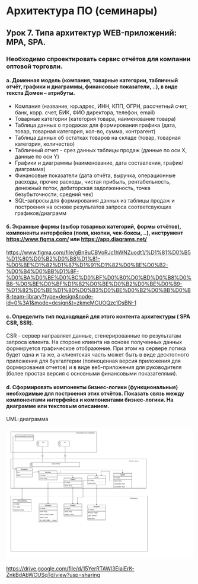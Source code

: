 # Архитектура ПО (семинары)

## Урок 7. Типа архитектур WEB-приложений: MPA, SPA.
### Необходимо спроектировать сервис отчётов для компании оптовой торговли.

#### а. Доменная модель (компания, товарные категории, табличный отчёт, графики и диаграммы, финансовые показатели, ..), в виде текста Домен – атрибуты.

* Компания (название, юр.адрес, ИНН, КПП, ОГРН, рассчетный счет, банк, корр. счет, БИК, ФИО директора, телефон, email)
* Товарные категории (категория товара, наименование товара)
* Таблица данных о продажах для формирования графика (дата, товар, товарная категория, кол-во, сумма, контрагент)
* Таблица данных об остатках товаров на складе (товар, товарная категория, количество)
* Табличный отчет - срез данных таблицы продаж (данные по оси Х, данные по оси Y)
* Графики и диаграммы (наименование, дата составления, график/диаграмма)
* Финансовые показатели (дата отчёта, выручка, операционные расходы, прочие расходы, чистая прибыль, рентабельность, денежный поток, дебиторская задолженность, точка безубыточности, средний чек)
* SQL-запросы для формирования данных из таблицы продаж и построения на основе результатов запроса соответсвующих графиков/диаграмм

#### б. Экранные формы (выбор товарных категорий, формы отчётов), компоненты интерфейса (поля, кнопки, чек-боксы, ..), инструмент https://www.figma.com/ или https://app.diagrams.net/

https://www.figma.com/file/gBn9uCBVoRJc1hWNZuodt1/%D1%81%D0%B5%D1%80%D0%B2%D0%B8%D1%81-%D0%BE%D1%82%D1%87%D1%91%D1%82%D0%BE%D0%B2-%D0%B4%D0%BB%D1%8F-%D0%BA%D0%BE%D0%BC%D0%BF%D0%B0%D0%BD%D0%B8%D0%B8-%D0%BE%D0%BF%D1%82%D0%BE%D0%B2%D0%BE%D0%B9-%D1%82%D0%BE%D1%80%D0%B3%D0%BE%D0%B2%D0%BB%D0%B8-team-library?type=design&node-id=0%3A1&mode=design&t=zkmeMCUOQzc1DsBN-1


#### с. Определить тип подходящей для этого контента архитектуры ( SPA CSR, SSR).

 CSR - сервер направляет данные, сгенерированные по результатам запроса клиента. На стороне клиента на основе полученных данных формируется графическое отображение. При этом на сервере логика будет одна и та же, а клиентская часть может быть в виде десктопного приложения для бухгалтерии (полноценная версия приложения для формирования отчетов) и в виде веб-приложения для руководителя (более простая версия с основными финансовыми показателями).


#### d. Сформировать компоненты бизнес-логики (функциональные) необходимые для построения этих отчётов. Показать связь между компонентами интерфейса и компонентами бизнес-логики. На диаграмме или текстовым описанием.

UML-диаграмма

![alt](/Lesson7/Map-gis-homework7.jpg)


https://drive.google.com/file/d/15YerRTAWl3EiaiErK-ZnkBdAbWCUSqTd/view?usp=sharing  